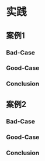 # 实践

## 案例1

### Bad-Case

### Good-Case

### Conclusion

## 案例2

### Bad-Case

### Good-Case

### Conclusion



